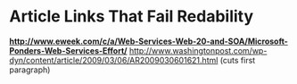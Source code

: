# Article Links That Fail Redability #

**http://www.eweek.com/c/a/Web-Services-Web-20-and-SOA/Microsoft-Ponders-Web-Services-Effort/** http://www.washingtonpost.com/wp-dyn/content/article/2009/03/06/AR2009030601621.html (cuts first paragraph)